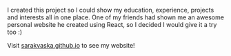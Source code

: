 I created this project so I could show my education, experience, projects and interests all in one place. One of my friends had shown me an awesome personal website he created using React, so I decided I would give it a try too :)

Visit <a href='https://sarakvaska.github.io/'>sarakvaska.github.io</a> to see my website!
